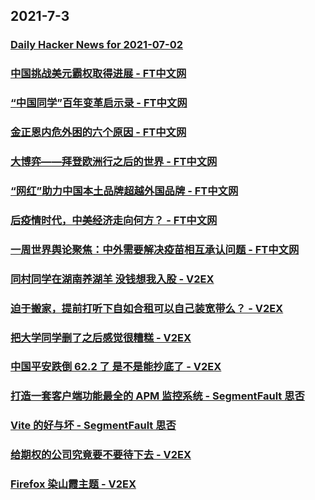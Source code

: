 
## 2021-7-3

### [Daily Hacker News for 2021-07-02](https://www.daemonology.net/hn-daily/2021-07-02.html)

### [中国挑战美元霸权取得进展 - FT中文网](http://www.ftchinese.com/story/001093054)

### [“中国同学”百年变革启示录 - FT中文网](http://www.ftchinese.com/story/001093026)

### [金正恩内危外困的六个原因 - FT中文网](http://www.ftchinese.com/story/001093023)

### [大博弈——拜登欧洲行之后的世界 - FT中文网](http://www.ftchinese.com/story/001093006)

### [“网红”助力中国本土品牌超越外国品牌 - FT中文网](http://www.ftchinese.com/story/001092997)

### [后疫情时代，中美经济走向何方？ - FT中文网](http://www.ftchinese.com/story/001092917)

### [一周世界舆论聚焦：中外需要解决疫苗相互承认问题 - FT中文网](http://www.ftchinese.com/story/001092993)

### [同村同学在湖南养湖羊 没钱想我入股 - V2EX](https://www.v2ex.com/t/787073)

### [迫于搬家，提前打听下自如合租可以自己装宽带么？ - V2EX](https://www.v2ex.com/t/787116)

### [把大学同学删了之后感觉很糟糕 - V2EX](https://www.v2ex.com/t/787210)

### [中国平安跌倒 62.2 了 是不是能抄底了 - V2EX](https://www.v2ex.com/t/787150)

### [打造一套客户端功能最全的 APM 监控系统 - SegmentFault 思否](https://segmentfault.com/a/1190000040277799)

### [Vite 的好与坏 - SegmentFault 思否](https://segmentfault.com/a/1190000040278828)

### [给期权的公司究竟要不要待下去 - V2EX](https://www.v2ex.com/t/787259)

### [Firefox 染山霞主题 - V2EX](https://www.v2ex.com/t/787228)